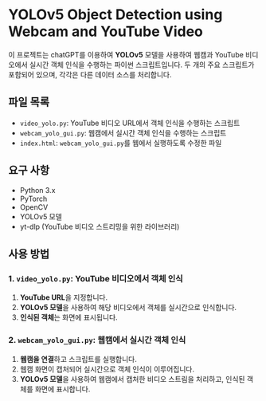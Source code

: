 # YOLOv5 Object Detection using Webcam and YouTube Video

이 프로젝트는 chatGPT를 이용하여 **YOLOv5** 모델을 사용하여 웹캠과 YouTube 비디오에서 실시간 객체 인식을 수행하는 파이썬 스크립트입니다. 두 개의 주요 스크립트가 포함되어 있으며, 각각은 다른 데이터 소스를 처리합니다. 

## 파일 목록

- `video_yolo.py`: YouTube 비디오 URL에서 객체 인식을 수행하는 스크립트
- `webcam_yolo_gui.py`: 웹캠에서 실시간 객체 인식을 수행하는 스크립트
- `index.html`: `webcam_yolo_gui.py`를 웹에서 실행하도록 수정한 파일

## 요구 사항

- Python 3.x
- PyTorch
- OpenCV
- YOLOv5 모델
- yt-dlp (YouTube 비디오 스트리밍을 위한 라이브러리)

## 사용 방법
### 1. `video_yolo.py`: YouTube 비디오에서 객체 인식

1. **YouTube URL**을 지정합니다.
2. **YOLOv5 모델**을 사용하여 해당 비디오에서 객체를 실시간으로 인식합니다.
3. **인식된 객체**는 화면에 표시됩니다.


### 2. `webcam_yolo_gui.py`: 웹캠에서 실시간 객체 인식

1. **웹캠을 연결**하고 스크립트를 실행합니다.
2. 웹캠 화면이 캡처되어 실시간으로 객체 인식이 이루어집니다.
3. **YOLOv5 모델**을 사용하여 웹캠에서 캡처한 비디오 스트림을 처리하고, 인식된 객체를 화면에 표시합니다.


